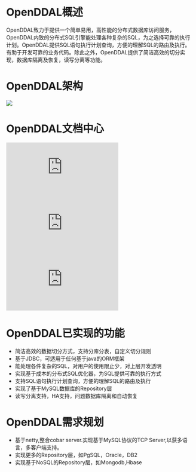 # OpenDDAL概述
OpenDDAL致力于提供一个简单易用，高性能的分布式数据库访问服务，OpenDDAL内致的分布式SQL引擎能处理各种复杂的SQL，为之选择可靠的执行计划。OpenDDAL提供SQL语句执行计划查询，方便的理解SQL的路由及执行。有助于开发可靠的业务代码。除此之外，OpenDDAL提供了简洁高效的切分实现，数据库隔离及恢复，读写分离等功能。

# OpenDDAL架构
![](https://raw.githubusercontent.com/wplatform/blog/master/assets/openddal_main/architecture.png)


# OpenDDAL文档中心
![功能演示](https://github.com/wplatform/blog/blob/master/posts/openddal-func-showcase.md)
![用户指南](https://github.com/wplatform/blog/blob/master/posts/openddal-guide.md)
![设计文档](https://github.com/wplatform/blog/blob/master/posts/openddal-design.md)

# OpenDDAL已实现的功能
- 简洁高效的数据切分方式，支持分库分表，自定义切分规则
- 基于JDBC，可适用于任何基于java的ORM框架
- 能处理各件复杂的SQL，对用户的使用限止少，对上层开发透明
- 实现基于成本的分布式SQL优化器，为SQL提供可靠的执行方式
- 支持SQL语句执行计划查询，方便的理解SQL的路由及执行
- 实现了基于MySQL数据库的Repository层
- 读写分离支持，HA支持，问题数据库隔离和自动恢复

# OpenDDAL需求规划
- 基于netty,整合cobar server.实现基于MySQL协议的TCP Server,以获多语言，多客户端支持。
- 实现更多的Repository层，如PgSQL，Oracle，DB2
- 实现基于NoSQL的Repository层，如Mongodb,Hbase 

